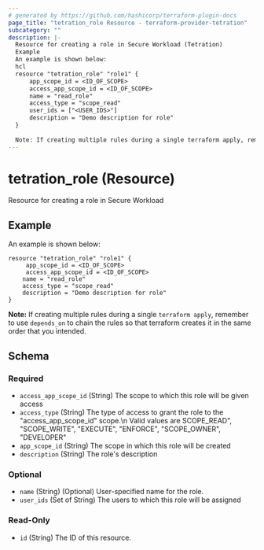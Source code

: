 ```yaml
---
# generated by https://github.com/hashicorp/terraform-plugin-docs
page_title: "tetration_role Resource - terraform-provider-tetration"
subcategory: ""
description: |-
  Resource for creating a role in Secure Workload (Tetration)
  Example
  An example is shown below:
  hcl
  resource "tetration_role" "role1" {
      app_scope_id = <ID_OF_SCOPE>
      access_app_scope_id = <ID_OF_SCOPE>
      name = "read_role"
      access_type = "scope_read"
      user_ids = ["<USER_IDS>"]
      description = "Demo description for role"
  }
  
  Note: If creating multiple rules during a single terraform apply, remember to use depends_on to chain the rules so that terraform creates it in the same order that you intended.
---
```


# tetration_role (Resource)

Resource for creating a role in Secure Workload

## Example
An example is shown below: 
```hcl
resource "tetration_role" "role1" {
	 app_scope_id = <ID_OF_SCOPE>
	 access_app_scope_id = <ID_OF_SCOPE>
    name = "read_role"
    access_type = "scope_read"
    description = "Demo description for role"
}
```
**Note:** If creating multiple rules during a single `terraform apply`, remember to use `depends_on` to chain the rules so that terraform creates it in the same order that you intended.



<!-- schema generated by tfplugindocs -->
## Schema

### Required

- `access_app_scope_id` (String) The scope to which this role will be given access
- `access_type` (String) The type of access to grant the role to the "access_app_scope_id" scope.\n Valid values are SCOPE_READ", "SCOPE_WRITE", "EXECUTE", "ENFORCE", "SCOPE_OWNER", "DEVELOPER"
- `app_scope_id` (String) The scope in which this role will be created
- `description` (String) The role's description

### Optional

- `name` (String) (Optional) User-specified name for the role.
- `user_ids` (Set of String) The users to which this role will be assigned

### Read-Only

- `id` (String) The ID of this resource.


